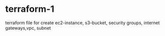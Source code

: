 # terraform-1
terraform file for create ec2-instance, s3-bucket, security groups, internet gateways,vpc, subnet
